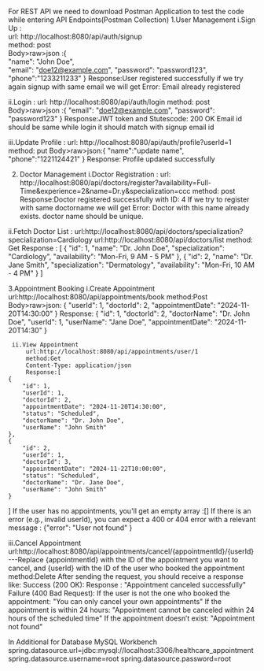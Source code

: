 For REST API we need to download Postman Application to test the code while entering API Endpoints(Postman Collection)
1.User Management
i.Sign Up :                                         
    url: http://localhost:8080/api/auth/signup          
    method: post                                           
    Body>raw>json :{                                       
    "name": "John Doe",                                        
    "email": "doe12@example.com",
    "password": "password123",
    "phone":"1233211233"
}
Response:User registered successfully
if we try again signup with same email we will get
Error: Email already registered

ii.Login :
    url: http://localhost:8080/api/auth/login
    method: post                                         
    Body>raw>json :{ 
     "email": "doe12@example.com",
    "password": "password123"
}
Response:JWT token and Stutescode: 200 OK
Email id should be same while login it should match with signup email id

iii.Update Profile :
      url: http://localhost:8080/api/auth/profile?userId=1
      method: put
      Body>raw>json:{
        "name":"update name",
        "phone":"1221124421"
}
Response: Profile updated successfully

2. Doctor Management
   i.Doctor Registration :
         url: http://localhost:8080/api/doctors/register?availability=Full-Time&experience=2&name=Dr.y&specialization=ccc
         method: post
Response:Doctor registered successfully with ID: 4
If we try to register with same doctorname we will get
Error: Doctor with this name already exists. doctor name should be unique.

ii.Fetch Doctor List :
url:http://localhost:8080/api/doctors/specialization?specialization=Cardiology
url:http://localhost:8080/api/doctors/list
method: Get
Response : [
    {
        "id": 1,
        "name": "Dr. John Doe",
        "specialization": "Cardiology",
        "availability": "Mon-Fri, 9 AM - 5 PM"
    },
    {
        "id": 2,
        "name": "Dr. Jane Smith",
        "specialization": "Dermatology",
        "availability": "Mon-Fri, 10 AM - 4 PM"
    }
]

3.Appointment Booking
      i.Create Appointment
          url:http://localhost:8080/api/appointments/book
          method:Post
          Body>raw>json: {
                     "userId": 1,
                     "doctorId": 2,
                     "appointmentDate": "2024-11-20T14:30:00"
        }
Response: {
    "id": 1,
    "doctorId": 2,
    "doctorName": "Dr. John Doe",
    "userId": 1,
    "userName": "Jane Doe",
    "appointmentDate": "2024-11-20T14:30"
}

     ii.View Appointment
         url:http://localhost:8080/api/appointments/user/1
         method:Get
         Content-Type: application/json
         Response:[
    {
        "id": 1,
        "userId": 1,
        "doctorId": 2,
        "appointmentDate": "2024-11-20T14:30:00",
        "status": "Scheduled",
        "doctorName": "Dr. John Doe",
        "userName": "John Smith"
    },
    {
        "id": 2,
        "userId": 1,
        "doctorId": 3,
        "appointmentDate": "2024-11-22T10:00:00",
        "status": "Scheduled",
        "doctorName": "Dr. Jane Doe",
        "userName": "John Smith"
    }
   ]
   If the user has no appointments, you'll get an empty array :[]
   If there is an error (e.g., invalid userId), you can expect a 400 or 404 error with a relevant message : {"error": "User not found" }

   iii.Cancel Appointment
       url:http://localhost:8080/api/appointments/cancel/{appointmentId}/{userId}  ---Replace {appointmentId} with the ID of the appointment you want to cancel, and {userId} with the ID of the user who booked the appointment
       method:Delete
       After sending the request, you should receive a response like: Success (200 OK):
       Response : "Appointment canceled successfully"
       Failure (400 Bad Request):
       If the user is not the one who booked the appointment: "You can only cancel your own appointments"
       If the appointment is within 24 hours: "Appointment cannot be canceled within 24 hours of the scheduled time"
       If the appointment doesn’t exist: "Appointment not found"
       
In Additional for Database MySQL Workbench
spring.datasource.url=jdbc:mysql://localhost:3306/healthcare_appointment
spring.datasource.username=root
spring.datasource.password=root
   



